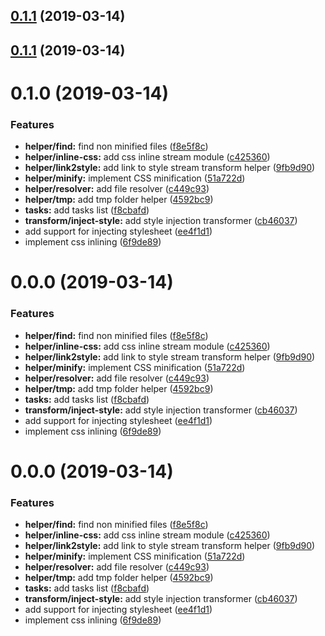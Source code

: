 ## [0.1.1](https://github.com/stephanebachelier/inline-coverage-styles/compare/0.1.0...0.1.1) (2019-03-14)



## [0.1.1](https://github.com/stephanebachelier/inline-coverage-styles/compare/0.1.0...0.1.1) (2019-03-14)



# 0.1.0 (2019-03-14)


### Features

* **helper/find:** find non minified files ([f8e5f8c](https://github.com/stephanebachelier/inline-coverage-styles/commit/f8e5f8c))
* **helper/inline-css:** add css inline stream module ([c425360](https://github.com/stephanebachelier/inline-coverage-styles/commit/c425360))
* **helper/link2style:** add link to style stream transform helper ([9fb9d90](https://github.com/stephanebachelier/inline-coverage-styles/commit/9fb9d90))
* **helper/minify:** implement CSS minification ([51a722d](https://github.com/stephanebachelier/inline-coverage-styles/commit/51a722d))
* **helper/resolver:** add file resolver ([c449c93](https://github.com/stephanebachelier/inline-coverage-styles/commit/c449c93))
* **helper/tmp:** add tmp folder helper ([4592bc9](https://github.com/stephanebachelier/inline-coverage-styles/commit/4592bc9))
* **tasks:** add tasks list ([f8cbafd](https://github.com/stephanebachelier/inline-coverage-styles/commit/f8cbafd))
* **transform/inject-style:** add style injection transformer ([cb46037](https://github.com/stephanebachelier/inline-coverage-styles/commit/cb46037))
* add support for injecting stylesheet ([ee4f1d1](https://github.com/stephanebachelier/inline-coverage-styles/commit/ee4f1d1))
* implement css inlining ([6f9de89](https://github.com/stephanebachelier/inline-coverage-styles/commit/6f9de89))



# 0.0.0 (2019-03-14)


### Features

* **helper/find:** find non minified files ([f8e5f8c](https://github.com/stephanebachelier/inline-coverage-styles/commit/f8e5f8c))
* **helper/inline-css:** add css inline stream module ([c425360](https://github.com/stephanebachelier/inline-coverage-styles/commit/c425360))
* **helper/link2style:** add link to style stream transform helper ([9fb9d90](https://github.com/stephanebachelier/inline-coverage-styles/commit/9fb9d90))
* **helper/minify:** implement CSS minification ([51a722d](https://github.com/stephanebachelier/inline-coverage-styles/commit/51a722d))
* **helper/resolver:** add file resolver ([c449c93](https://github.com/stephanebachelier/inline-coverage-styles/commit/c449c93))
* **helper/tmp:** add tmp folder helper ([4592bc9](https://github.com/stephanebachelier/inline-coverage-styles/commit/4592bc9))
* **tasks:** add tasks list ([f8cbafd](https://github.com/stephanebachelier/inline-coverage-styles/commit/f8cbafd))
* **transform/inject-style:** add style injection transformer ([cb46037](https://github.com/stephanebachelier/inline-coverage-styles/commit/cb46037))
* add support for injecting stylesheet ([ee4f1d1](https://github.com/stephanebachelier/inline-coverage-styles/commit/ee4f1d1))
* implement css inlining ([6f9de89](https://github.com/stephanebachelier/inline-coverage-styles/commit/6f9de89))



# 0.0.0 (2019-03-14)


### Features

* **helper/find:** find non minified files ([f8e5f8c](https://github.com/stephanebachelier/inline-coverage-styles/commit/f8e5f8c))
* **helper/inline-css:** add css inline stream module ([c425360](https://github.com/stephanebachelier/inline-coverage-styles/commit/c425360))
* **helper/link2style:** add link to style stream transform helper ([9fb9d90](https://github.com/stephanebachelier/inline-coverage-styles/commit/9fb9d90))
* **helper/minify:** implement CSS minification ([51a722d](https://github.com/stephanebachelier/inline-coverage-styles/commit/51a722d))
* **helper/resolver:** add file resolver ([c449c93](https://github.com/stephanebachelier/inline-coverage-styles/commit/c449c93))
* **helper/tmp:** add tmp folder helper ([4592bc9](https://github.com/stephanebachelier/inline-coverage-styles/commit/4592bc9))
* **tasks:** add tasks list ([f8cbafd](https://github.com/stephanebachelier/inline-coverage-styles/commit/f8cbafd))
* **transform/inject-style:** add style injection transformer ([cb46037](https://github.com/stephanebachelier/inline-coverage-styles/commit/cb46037))
* add support for injecting stylesheet ([ee4f1d1](https://github.com/stephanebachelier/inline-coverage-styles/commit/ee4f1d1))
* implement css inlining ([6f9de89](https://github.com/stephanebachelier/inline-coverage-styles/commit/6f9de89))



